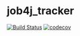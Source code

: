 # job4j_tracker
[![Build Status](https://travis-ci.com/scriptkid777/job4j_tracker.svg?branch=master)](https://travis-ci.com/scriptkid777/job4j_tracker)
[![codecov](https://codecov.io/gh/scriptkid777/job4j_tracker/branch/master/graph/badge.svg?token=IWY883GOF0)](https://codecov.io/gh/scriptkid777/job4j_tracker)